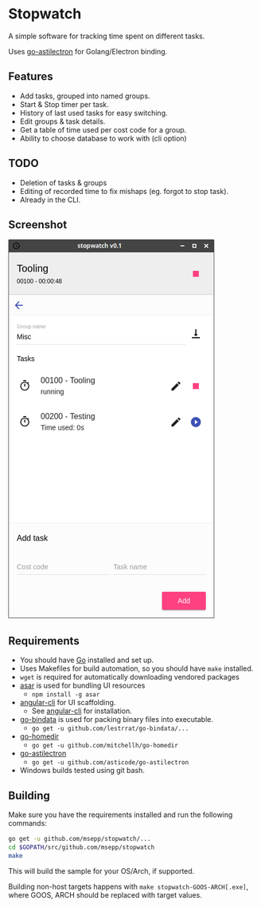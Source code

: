 # Stopwatch

A simple software for tracking time spent on different tasks.

Uses [go-astilectron](https://github.com/asticode/go-astilectron) for Golang/Electron binding.

## Features
 * Add tasks, grouped into named groups.
 * Start & Stop timer per task.
 * History of last used tasks for easy switching.
 * Edit groups & task details.
 * Get a table of time used per cost code for a group.
 * Ability to choose database to work with (cli option)

## TODO
 * Deletion of tasks & groups
 * Editing of recorded time to fix mishaps (eg. forgot to stop task).
  * Already in the CLI.

## Screenshot

![Group view](https://raw.githubusercontent.com/msepp/stopwatch/master/screenshot.png "Group view screenshot")

## Requirements

 * You should have [Go](https://golang.org) installed and set up.
 * Uses Makefiles for build automation, so you should have `make` installed.
 * `wget` is required for automatically downloading vendored packages
 * [asar](https://github.com/electron/asar) is used for bundling UI resources
   * `npm install -g asar`
 * [angular-cli](https://github.com/angular/angular-cli) for UI scaffolding.
   * See [angular-cli](https://github.com/angular/angular-cli) for installation.
 * [go-bindata](https://github.com/lestrrat/go-bindata) is used for packing binary files into executable.
   * `go get -u github.com/lestrrat/go-bindata/...`
 * [go-homedir](https://github.com/mitchellh/go-homedir)
   * `go get -u github.com/mitchellh/go-homedir`
 * [go-astilectron](https://github.com/asticode/go-astilectron)
   * `go get -u github.com/asticode/go-astilectron`
 * Windows builds tested using git bash.

## Building

Make sure you have the requirements installed and run the following commands:

```sh
go get -u github.com/msepp/stopwatch/...
cd $GOPATH/src/github.com/msepp/stopwatch
make
```
This will build the sample for your OS/Arch, if supported.

Building non-host targets happens with `make stopwatch-GOOS-ARCH[.exe]`, where GOOS, ARCH should be replaced with target values.
